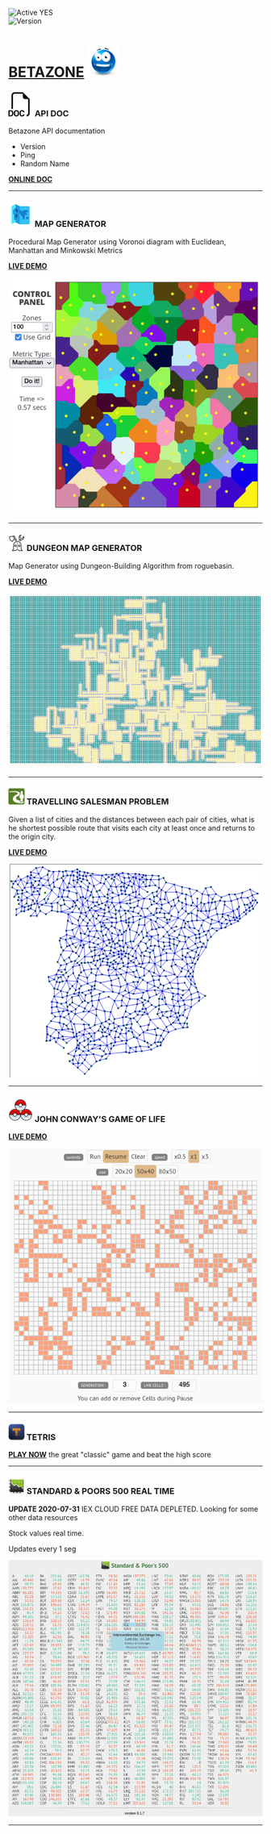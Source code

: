 ![Active YES](https://img.shields.io/badge/Active-YES-green.svg)  
![Version](https://img.shields.io/badge/version-0.5.2-orange.svg)

# [BETAZONE](https://jolav.github.io/betazone) ![logo](https://github.com/jolav/betazone/blob/master/www/assets/idea64.png?raw=true)  


### ![logo](https://raw.githubusercontent.com/jolav/betazone/master/www/assets/doc48.png) **API DOC**  

Betazone API documentation  
- Version  
- Ping  
- Random Name  

**[ONLINE DOC](https://jolav.github.io/betazone/apiDoc/apiDoc.html)**  

<hr>

### ![logo](https://raw.githubusercontent.com/jolav/betazone/master/www/assets/map48.png) **MAP GENERATOR**  

Procedural Map Generator using Voronoi diagram with Euclidean, Manhattan and Minkowski Metrics  

**[LIVE DEMO](https://jolav.github.io/betazone/mapGenerator/mapGen.html)**

![Example](https://github.com/jolav/betazone/blob/master/www/assets/mapGen.png?raw=true)

<hr>

### ![logo](https://raw.githubusercontent.com/jolav/betazone/master/www/assets/rogue32.png) **DUNGEON MAP GENERATOR**

Map Generator using Dungeon-Building Algorithm from roguebasin.

**[LIVE DEMO](https://jolav.github.io/betazone/dungeonMap/dungeonMap.html)**  

![Example](https://github.com/jolav/betazone/blob/master/www/assets/dungeonMap.png?raw=true)

<hr>

### ![logo](https://raw.githubusercontent.com/jolav/betazone/master/www/assets/traveller32.png) **TRAVELLING SALESMAN PROBLEM**

Given a list of cities and the distances between each pair of cities, what is he shortest possible route that visits each city at least once and returns to the origin city.  

**[LIVE DEMO](https://jolav.github.io/betazone/tsp/travelling.html)**  

![Example](https://github.com/jolav/betazone/blob/master/www/assets/travelling.png?raw=true)

<hr>

### ![logo](https://raw.githubusercontent.com/jolav/betazone/master/www/assets/life48.png) **JOHN CONWAY'S GAME OF LIFE**

**[LIVE DEMO](https://jolav.github.io/betazone/game-of-life/life.html)**

![Example](https://github.com/jolav/betazone/blob/master/www/assets/gameOfLife.png?raw=true)

<hr>

### ![logo](https://github.com/jolav/betazone/blob/master/www/assets/tetris32.png?raw=true)  **TETRIS**

**[PLAY NOW](https://jolav.github.io/betazone/tetris/tetris.html)** the great "classic" game and beat the high score

<hr>

### ![logo](https://github.com/jolav/betazone/blob/master/www/assets/stock32.png?raw=true) **STANDARD & POORS 500 REAL TIME**

**UPDATE 2020-07-31** IEX CLOUD FREE DATA DEPLETED. Looking for some other data resources

Stock values real time.

Updates every 1 seg

![Example](https://github.com/jolav/betazone/blob/master/www/assets/sp500Ex.png?raw=true)

<hr>

